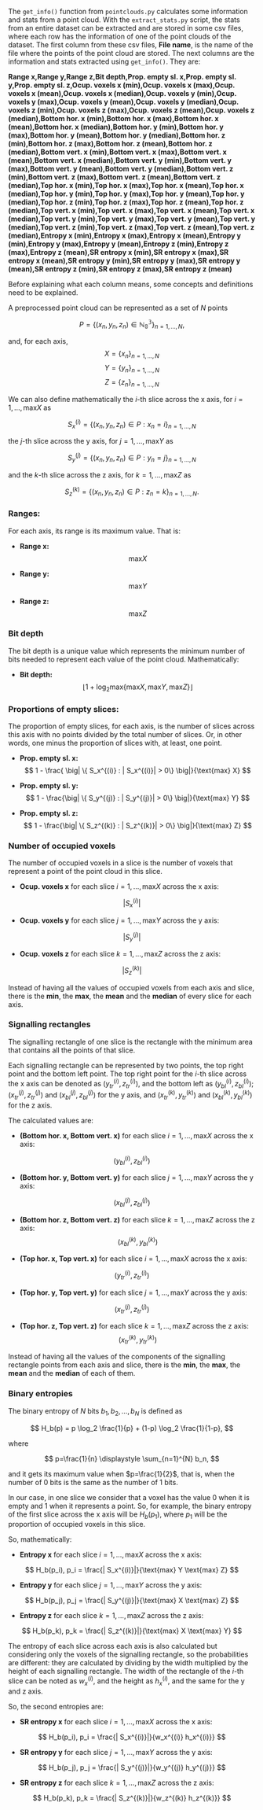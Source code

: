 The ``get_info()`` function from ``pointclouds.py`` calculates some information and stats from a point cloud. With the ``extract_stats.py`` script, the stats from an entire dataset can be extracted and are stored in some csv files, where each row has the information of one of the point clouds of the dataset. The first column from these csv files, **File name**, is the name of the file where the points of the point cloud are stored. The next columns are the information and stats extracted using ```get_info()```. They are:

**Range x,Range y,Range z,Bit depth,Prop. empty sl. x,Prop. empty sl. y,Prop. empty sl. z,Ocup. voxels x (min),Ocup. voxels x (max),Ocup. voxels x (mean),Ocup. voxels x (median),Ocup. voxels y (min),Ocup. voxels y (max),Ocup. voxels y (mean),Ocup. voxels y (median),Ocup. voxels z (min),Ocup. voxels z (max),Ocup. voxels z (mean),Ocup. voxels z (median),Bottom hor. x (min),Bottom hor. x (max),Bottom hor. x (mean),Bottom hor. x (median),Bottom hor. y (min),Bottom hor. y (max),Bottom hor. y (mean),Bottom hor. y (median),Bottom hor. z (min),Bottom hor. z (max),Bottom hor. z (mean),Bottom hor. z (median),Bottom vert. x (min),Bottom vert. x (max),Bottom vert. x (mean),Bottom vert. x (median),Bottom vert. y (min),Bottom vert. y (max),Bottom vert. y (mean),Bottom vert. y (median),Bottom vert. z (min),Bottom vert. z (max),Bottom vert. z (mean),Bottom vert. z (median),Top  hor. x (min),Top  hor. x (max),Top  hor. x (mean),Top  hor. x (median),Top  hor. y (min),Top  hor. y (max),Top  hor. y (mean),Top  hor. y (median),Top  hor. z (min),Top  hor. z (max),Top  hor. z (mean),Top  hor. z (median),Top vert. x (min),Top vert. x (max),Top vert. x (mean),Top vert. x (median),Top vert. y (min),Top vert. y (max),Top vert. y (mean),Top vert. y (median),Top vert. z (min),Top vert. z (max),Top vert. z (mean),Top vert. z (median),Entropy x (min),Entropy x (max),Entropy x (mean),Entropy y (min),Entropy y (max),Entropy y (mean),Entropy z (min),Entropy z (max),Entropy z (mean),SR entropy x (min),SR entropy x (max),SR entropy x (mean),SR entropy y (min),SR entropy y (max),SR entropy y (mean),SR entropy z (min),SR entropy z (max),SR entropy z (mean)**

Before explaining what each column means, some concepts and definitions need to be explained.

A preprocessed point cloud can be represented as a set of $N$ points

$$
P = \{ (x_n, y_n, z_n) \in \mathbb{N_0^3} \}_{n=1, \dots, N},
$$

and, for each axis,
$$
X = \{ x_n\}_{n=1, \dots, N}
$$
$$
Y = \{ y_n\}_{n=1, \dots, N}
$$
$$
Z = \{ z_n\}_{n=1, \dots, N}
$$

We can also define mathematically the $i$-th slice across the x axis, for $i=1, \dots, \text{max} X$ as

$$
S_x^{(i)} = \{ (x_n, y_n, z_n) \in P : x_n = i \}_{n=1, \dots, N}
$$

 the $j$-th slice across the y axis, for $j=1, \dots, \text{max} Y$ as

$$
S_y^{(j)} = \{ (x_n, y_n, z_n) \in P : y_n = j \}_{n=1, \dots, N}
$$

and the $k$-th slice across the z axis, for $k=1, \dots, \text{max} Z$ as

$$
S_z^{(k)} = \{ (x_n, y_n, z_n) \in P : z_n = k \}_{n=1, \dots, N}.
$$

### Ranges:

For each axis, its range is its maximum value. That is:

* **Range x:**
$$
\text{max} X
$$

* **Range y:**
$$
\text{max} Y
$$

* **Range z:**
$$
\text{max} Z
$$

### Bit depth

The bit depth is a unique value which represents the minimum number of bits needed to represent each value of the point cloud. Mathematically:

* **Bit depth:** 
$$
\lfloor 1 + \log_2 \text{max} \{\text{max} X, \text{max} Y, \text{max} Z \} \rfloor
$$

###  Proportions of empty slices:

The proportion of empty slices, for each axis, is the number of slices across this axis with no points divided by the total number of slices. Or, in other words, one minus the proportion of slices with, at least, one point.

* **Prop. empty sl. x:**
$$
1 - \frac{ \big| \{ S_x^{(i)} : | S_x^{(i)}| > 0\} \big|}{\text{max} X}
$$

* **Prop. empty sl. y:**
$$
1 - \frac{\big| \{ S_y^{(j)} : | S_y^{(j)}| > 0\} \big|}{\text{max} Y}
$$

* **Prop. empty sl. z:**
$$
1 - \frac{\big| \{ S_z^{(k)} : | S_z^{(k)}| > 0\} \big|}{\text{max} Z}
$$

### Number of occupied voxels

The number of occupied voxels in a slice is the number of voxels that represent a point of the point cloud in this slice.

* **Ocup. voxels x** for each slice $i=1, \dots, \text{max} X$ across the x axis:

$$
| S_x^{(i)}|
$$

* **Ocup. voxels y** for each slice $j=1, \dots, \text{max} Y$ across the y axis:

$$
| S_y^{(j)}|
$$

* **Ocup. voxels z** for each slice $k=1, \dots, \text{max} Z$ across the z axis:

$$
| S_z^{(k)}|
$$

Instead of having all the values of occupied voxels from each axis and slice, there is the **min**, the **max**, the **mean** and the **median** of every slice for each axis.

### Signalling rectangles

The signalling rectangle of one slice is the rectangle with the minimum area that contains all the points of that slice.

Each signalling rectangle can be represented by two points, the top right point and the bottom left point. The top right point for the $i$-th slice across the x axis can be denoted as $(y_{tr}^{(i)}, z_{tr}^{(i)})$, and the bottom left as $(y_{bl}^{(i)}, z_{bl}^{(i)})$; $(x_{tr}^{(j)}, z_{tr}^{(j)})$ and $(x_{bl}^{(j)}, z_{bl}^{(j)})$ for the y axis, and $(x_{tr}^{(k)}, y_{tr}^{(k)})$ and $(x_{bl}^{(k)}, y_{bl}^{(k)})$ for the z axis.

The calculated values are:

* **(Bottom hor. x, Bottom vert. x)** for each slice $i=1, \dots, \text{max} X$ across the x axis:

$$
(y_{bl}^{(i)}, z_{bl}^{(i)})
$$

* **(Bottom hor. y, Bottom vert. y)** for each slice $j=1, \dots, \text{max} Y$ across the y axis:

$$
(x_{bl}^{(j)}, z_{bl}^{(j)})
$$

* **(Bottom hor. z, Bottom vert. z)** for each slice $k=1, \dots, \text{max} Z$ across the z axis:
$$
(x_{bl}^{(k)}, y_{bl}^{(k)})
$$

* **(Top hor. x, Top vert. x)** for each slice $i=1, \dots, \text{max} X$ across the x axis:

$$
(y_{tr}^{(i)}, z_{tr}^{(i)})
$$

* **(Top hor. y, Top vert. y)** for each slice $j=1, \dots, \text{max} Y$ across the y axis:

$$
(x_{tr}^{(j)}, z_{tr}^{(j)})
$$

* **(Top hor. z, Top vert. z)** for each slice $k=1, \dots, \text{max} Z$ across the z axis:
$$
(x_{tr}^{(k)}, y_{tr}^{(k)})
$$

Instead of having all the values of the components of the signalling rectangle points from each axis and slice, there is the **min**, the **max**, the **mean** and the **median** of each of them.
### Binary entropies

The binary entropy of $N$ bits $b_1, b_2, \dots, b_N$ is defined as

$$
H_b(p) = p \log_2 \frac{1}{p} + (1-p) \log_2 \frac{1}{1-p},
$$

where

$$
p=\frac{1}{n} \displaystyle \sum_{n=1}^{N} b_n,
$$

and it gets its maximum value when $p=\frac{1}{2}$, that is, when the number of $0$ bits is the same as the number of $1$ bits.

In our case, in one slice we consider that a voxel has the value $0$ when it is empty and $1$ when it represents a point. So, for example, the binary entropy of the first slice across the x axis will be $H_b(p_1)$, where $p_1$ will be the proportion of occupied voxels in this slice.

So, mathematically:

* **Entropy x** for each slice $i=1, \dots, \text{max} X$ across the x axis:

$$
H_b(p_i), p_i = \frac{| S_x^{(i)}|}{\text{max} Y \text{max} Z}
$$

* **Entropy y** for each slice $j=1, \dots, \text{max} Y$ across the y axis:

$$
H_b(p_j), p_j = \frac{| S_y^{(j)}|}{\text{max} X \text{max} Z}
$$

* **Entropy z** for each slice $k=1, \dots, \text{max} Z$ across the z axis:

$$
H_b(p_k), p_k = \frac{| S_z^{(k)}|}{\text{max} X \text{max} Y}
$$

The entropy of each slice across each axis is also calculated but considering only the voxels of the signalling rectangle, so the probabilities are different: they are calculated by dividing by the width multiplied by the height of each signalling rectangle. The width of the rectangle of the $i$-th slice can be noted as $w_x^{(i)}$, and the height as $h_x^{(i)}$, and the same for the y and z axis.

So, the second entropies are:

* **SR entropy x** for each slice $i=1, \dots, \text{max} X$ across the x axis:

$$
H_b(p_i), p_i = \frac{| S_x^{(i)}|}{w_x^{(i)} h_x^{(i)}}
$$

* **SR entropy y** for each slice $j=1, \dots, \text{max} Y$ across the y axis:

$$
H_b(p_j), p_j = \frac{| S_y^{(j)}|}{w_y^{(j)} h_y^{(j)}}
$$

* **SR entropy z** for each slice $k=1, \dots, \text{max} Z$ across the z axis:

$$
H_b(p_k), p_k = \frac{| S_z^{(k)}|}{w_z^{(k)} h_z^{(k)}}
$$
